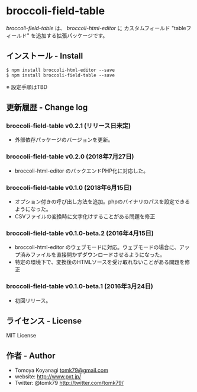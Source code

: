 # broccoli-field-table

_broccoli-field-table_ は、 _broccoli-html-editor_ に カスタムフィールド "tableフィールド" を追加する拡張パッケージです。

## インストール - Install

```
$ npm install broccoli-html-editor --save
$ npm install broccoli-field-table --save
```

※ 設定手順はTBD


## 更新履歴 - Change log

### broccoli-field-table v0.2.1 (リリース日未定)

- 外部依存パッケージのバージョンを更新。

### broccoli-field-table v0.2.0 (2018年7月27日)

- broccoli-html-editor のバックエンドPHP化に対応した。

### broccoli-field-table v0.1.0 (2018年6月15日)

- オプション付きの呼び出し方法を追加。phpのバイナリのパスを設定できるようになった。
- CSVファイルの変換時に文字化けすることがある問題を修正

### broccoli-field-table v0.1.0-beta.2 (2016年4月15日)

- broccoli-html-editor のウェブモードに対応。ウェブモードの場合に、アップ済みファイルを直接開かずダウンロードさせるようになった。
- 特定の環境下で、変換後のHTMLソースを受け取れないことがある問題を修正

### broccoli-field-table v0.1.0-beta.1 (2016年3月24日)

- 初回リリース。

## ライセンス - License

MIT License


## 作者 - Author

- Tomoya Koyanagi <tomk79@gmail.com>
- website: <http://www.pxt.jp/>
- Twitter: @tomk79 <http://twitter.com/tomk79/>
